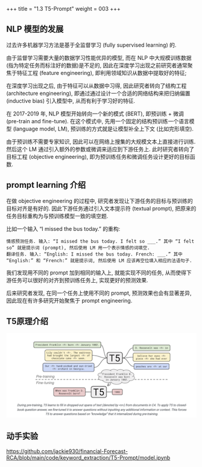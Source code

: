 +++
title = "1.3 T5-Prompt"
weight = 003
+++

## NLP 模型的发展

过去许多机器学习方法是基于全监督学习 (fully supervised learning) 的.

由于监督学习需要大量的数据学习性能优异的模型, 而在 NLP 中大规模训练数据(指为特定任务而标注好的数据)是不足的, 因此在深度学习出现之前研究者通常聚焦于特征工程 (feature engineering), 即利用领域知识从数据中提取好的特征;

在深度学习出现之后, 由于特征可以从数据中习得, 因此研究者转向了结构工程 (architecture engineering), 即通过通过设计一个合适的网络结构来把归纳偏置 (inductive bias) 引入模型中, 从而有利于学习好的特征.

在 2017-2019 年, NLP 模型开始转向一个新的模式 (BERT), 即预训练 + 微调 (pre-train and fine-tune). 在这个模式中, 先用一个固定的结构预训练一个语言模型 (language model, LM), 预训练的方式就是让模型补全上下文 (比如完形填空).

由于预训练不需要专家知识, 因此可以在网络上搜集的大规模文本上直接进行训练. 然后这个 LM 通过引入额外的参数或微调来适应到下游任务上. 此时研究者转向了 目标工程 (objective engineering), 即为预训练任务和微调任务设计更好的目标函数.

## prompt learning 介绍

在做 objective engineering 的过程中, 研究者发现让下游任务的目标与预训练的目标对齐是有好的. 因此下游任务通过引入文本提示符 (textual prompt), 把原来的任务目标重构为与预训练模型一致的填空题.

比如一个输入 “I missed the bus today.” 的重构:

    情感预测任务. 输入: “I missed the bus today. I felt so ___.” 其中 “I felt so” 就是提示词 (prompt), 然后使用 LM 用一个表示情感的词填空.
    翻译任务. 输入: “English: I missed the bus today. French: ___.” 其中 “English:” 和 “French:” 就是提示词, 然后使用 LM 应该再空位填入相应的法语句子.

我们发现用不同的 prompt 加到相同的输入上, 就能实现不同的任务, 从而使得下游任务可以很好的对齐到预训练任务上, 实现更好的预测效果.

后来研究者发现, 在同一个任务上使用不同的 prompt, 预测效果也会有显著差异, 因此现在有许多研究开始聚焦于 prompt engineering.

## T5原理介绍

![](./1.png)

## 动手实验
https://github.com/jackie930/financial-Forecast-RCA/blob/main/code/keyword_extraction/T5-Prompt/model.ipynb


